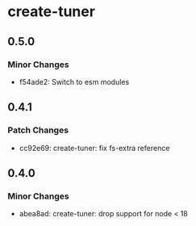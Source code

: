 # create-tuner

## 0.5.0

### Minor Changes

- f54ade2: Switch to esm modules

## 0.4.1

### Patch Changes

- cc92e69: create-tuner: fix fs-extra reference

## 0.4.0

### Minor Changes

- abea8ad: create-tuner: drop support for node < 18
